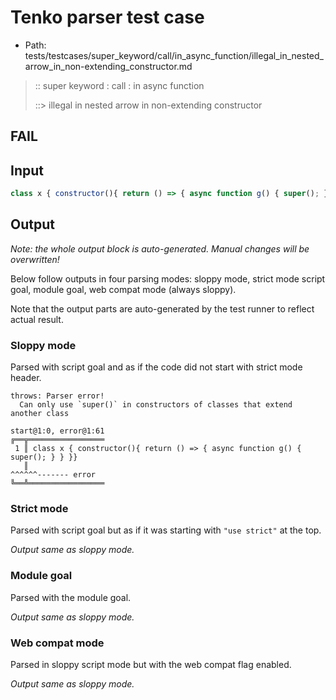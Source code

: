# Tenko parser test case

- Path: tests/testcases/super_keyword/call/in_async_function/illegal_in_nested_arrow_in_non-extending_constructor.md

> :: super keyword : call : in async function
>
> ::> illegal in nested arrow in non-extending constructor
## FAIL

## Input


`````js
class x { constructor(){ return () => { async function g() { super(); } } }}
`````

## Output

_Note: the whole output block is auto-generated. Manual changes will be overwritten!_

Below follow outputs in four parsing modes: sloppy mode, strict mode script goal, module goal, web compat mode (always sloppy).

Note that the output parts are auto-generated by the test runner to reflect actual result.

### Sloppy mode

Parsed with script goal and as if the code did not start with strict mode header.

`````
throws: Parser error!
  Can only use `super()` in constructors of classes that extend another class

start@1:0, error@1:61
╔══╦═════════════════
 1 ║ class x { constructor(){ return () => { async function g() { super(); } } }}
   ║                                                              ^^^^^^------- error
╚══╩═════════════════

`````

### Strict mode

Parsed with script goal but as if it was starting with `"use strict"` at the top.

_Output same as sloppy mode._

### Module goal

Parsed with the module goal.

_Output same as sloppy mode._

### Web compat mode

Parsed in sloppy script mode but with the web compat flag enabled.

_Output same as sloppy mode._
